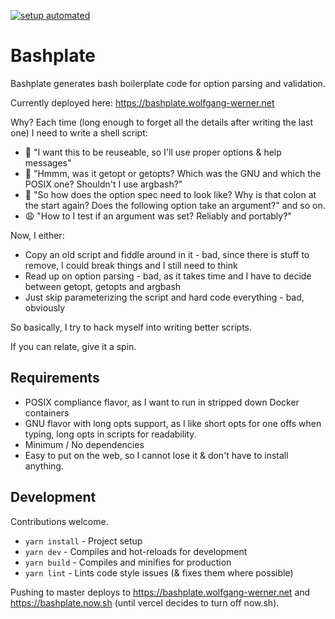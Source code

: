 [![setup automated](https://img.shields.io/badge/Gitpod-ready_to_code-blue?logo=gitpod)](https://gitpod.io/from-referrer/)

# Bashplate

Bashplate generates bash boilerplate code for option parsing and validation.

Currently deployed here: https://bashplate.wolfgang-werner.net

Why? Each time (long enough to forget all the details after writing the last one) I need to write a shell script:
* 🧐 "I want this to be reuseable, so I'll use proper options & help messages"
* 🤔 "Hmmm, was it getopt or getopts? Which was the GNU and which the POSIX one? Shouldn't I use argbash?" 
* 😤 "So how does the option spec need to look like? Why is that colon at the start again? Does the following option take an argument?" and so on.
* 😩 "How to I test if an argument was set? Reliably and portably?"

Now, I either:
* Copy an old script and fiddle around in it - bad, since there is stuff to remove, I could break things and I still need to think
* Read up on option parsing - bad, as it takes time and I have to decide between getopt, getopts and argbash
* Just skip parameterizing the script and hard code everything - bad, obviously

So basically, I try to hack myself into writing better scripts.

If you can relate, give it a spin.

## Requirements

* POSIX compliance flavor, as I want to run in stripped down Docker containers
* GNU flavor with long opts support, as I like short opts for one offs when typing, long opts in scripts for readability.
* Minimum / No dependencies
* Easy to put on the web, so I cannot lose it & don't have to install anything.

## Development

Contributions welcome.

* `yarn install` - Project setup
* `yarn dev` - Compiles and hot-reloads for development
* `yarn build` - Compiles and minifies for production
* `yarn lint` - Lints code style issues (& fixes them where possible)

Pushing to master deploys to https://bashplate.wolfgang-werner.net and https://bashplate.now.sh (until vercel decides to turn off now.sh).
